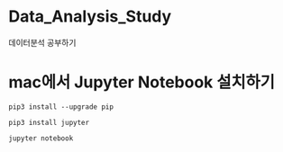 # Data_Analysis_Study
데이터분석 공부하기

# mac에서 Jupyter Notebook 설치하기

```
pip3 install --upgrade pip
```

```
pip3 install jupyter
```

```
jupyter notebook
```
